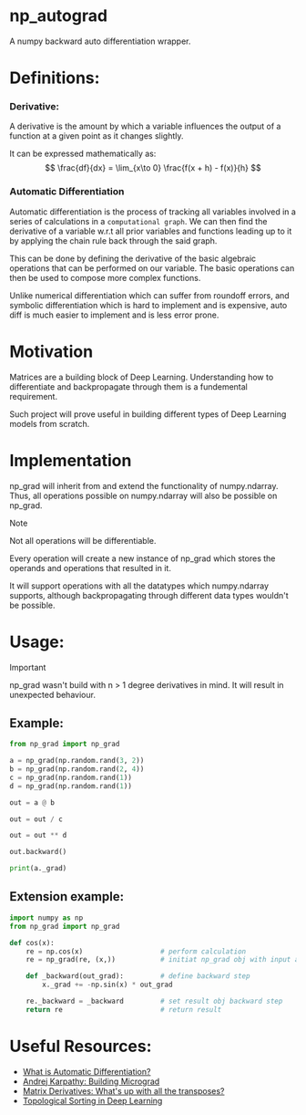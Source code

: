 # np_autograd
A numpy backward auto differentiation wrapper.


# Definitions: 

### Derivative:

A derivative is the amount by which a variable influences the output of a function at a given point as it changes slightly.

It can be expressed mathematically as:
$$
\frac{df}{dx} = \lim_{x\to 0} \frac{f(x + h) - f(x)}{h}
$$

### Automatic Differentiation

Automatic differentiation is the process of tracking all variables involved in a series of calculations in a `computational graph`. We can then find the derivative of a variable w.r.t all prior variables and functions leading up to it by applying the chain rule back through the said graph.

This can be done by defining the derivative of the basic algebraic operations that can be performed on our variable. The basic operations can then be used to compose more complex functions.

Unlike numerical differentiation which can suffer from roundoff errors, and symbolic differentiation which is hard to implement and is expensive, auto diff is much easier to implement and is less error prone.

# Motivation

Matrices are a building block of Deep Learning. Understanding how to differentiate and backpropagate through them is a fundemental requirement.

Such project will prove useful in building different types of Deep Learning models from scratch.

# Implementation

np_grad will inherit from and extend the functionality of numpy.ndarray. Thus, all operations possible on numpy.ndarray will also be possible on np_grad.

> [!NOTE]
> Not all operations will be differentiable.

Every operation will create a new instance of np_grad which stores the operands and operations that resulted in it.

It will support operations with all the datatypes which numpy.ndarray supports, although backpropagating through different data types wouldn't be possible.

# Usage:

> [!IMPORTANT]
> np_grad wasn't build with n > 1 degree derivatives in mind. It will result in unexpected behaviour.

## Example:
```py
from np_grad import np_grad

a = np_grad(np.random.rand(3, 2))
b = np_grad(np.random.rand(2, 4))
c = np_grad(np.random.rand(1))
d = np_grad(np.random.rand(1))

out = a @ b

out = out / c

out = out ** d

out.backward()

print(a._grad)
```

## Extension example:

```py
import numpy as np
from np_grad import np_grad

def cos(x):
    re = np.cos(x)                   # perform calculation
    re = np_grad(re, (x,))           # initiat np_grad obj with input as child !Important

    def _backward(out_grad):         # define backward step
        x._grad += -np.sin(x) * out_grad

    re._backward = _backward         # set result obj backward step
    return re                        # return result
```

# Useful Resources:
- [What is Automatic Differentiation?](https://youtu.be/wG_nF1awSSY)
- [Andrej Karpathy: Building Micrograd](https://youtu.be/VMj-3S1tku0)
- [Matrix Derivatives: What's up with all the transposes?](https://youtu.be/ny-i8_9NtHA)
- [Topological Sorting in Deep Learning](https://medium.com/@muhammadfaizan001/topological-sorting-in-deep-learning-the-backbone-of-forward-and-backward-propagation-aaf9d93640cf)
